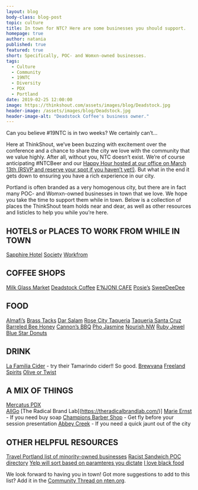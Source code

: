 ```yaml
---
layout: blog
body-class: blog-post
topic: culture
title: In town for NTC? Here are some businesses you should support.
homepage: true
author: natania
published: true
featured: true
short: Specifically, POC- and Womxn-owned businesses.
tags:
  - Culture
  - Community
  - 19NTC
  - Diversity
  - PDX
  - Portland
date: 2019-02-25 12:00:00
image: https://thinkshout.com/assets/images/blog/Deadstock.jpg
header-image: /assets/images/blog/Deadstock.jpg
header-image-alt: "Deadstock Coffee's business owner."
---
```

Can you believe #19NTC is in two weeks? We certainly can’t…

Here at ThinkShout, we’ve been buzzing with excitement over the conference and a chance to share the city we love with the community that we value highly. After all, without you, NTC doesn’t exist. We’re of course anticipating #NTCBeer and our [Happy Hour hosted at our office on March 13th (RSVP and reserve your spot if you haven’t yet!)](https://hhthinkshout.eventbrite.com). But what in the end it gets down to ensuring you have a rich experience in our city.

Portland is often branded as a very homogenous city, but there are in fact many POC- and Womxn-owned businesses in town that we love. We hope you take the time to support them while in town. Below is a collection of places the ThinkShout team holds near and dear, as well as other resources and listicles to help you while you’re here.


## HOTELS or PLACES TO WORK FROM WHILE IN TOWN
[Sapphire Hotel](http://thesapphirehotel.com/)
[Society](https://thesocietyhotel.com/)
[Workfrom](https://workfrom.co/)

## COFFEE SHOPS
[Milk Glass Market](http://www.milkglassmrkt.com/)
[Deadstock Coffee](http://www.deadstockcoffee.com/)
[E’NJONI CAFE](http://www.enjonicafe.com/)
[Posie’s](http://posiescafe.com/)
[SweeDeeDee](http://www.sweedeedee.com/)

## FOOD
[Almafi’s](https://www.amalfisrestaurant.com/)
[Brass Tacks](http://www.brasstackssandwiches.com/)
[Dar Salam](http://darsalamportland.com/)
[Rose City Taqueria](https://rosecitytaqueria.com/)
[Taqueria Santa Cruz](http://www.tiendasantacruz.com/)
[Barreled Bee Honey](https://www.thebarreledbee.com/)
[Cannon’s BBQ](https://www.yelp.com/biz/cannons-rib-express-portland)
[Pho Jasmine](https://www.yelp.com/biz/pho-jasmine-restaurant-portland)
[Nourish NW](http://nourishnorthwest.com/)
[Ruby Jewel](http://www.rubyjewel.com/)
[Blue Star Donuts](https://www.bluestardonuts.com/about/)

## DRINK
[La Familia Cider](http://lafamiliacider.com/) - try their Tamarindo cider!! So good.
[Brewvana](https://www.brewvana.com)
[Freeland Spirits](https://www.freelandspirits.com/)
[Olive or Twist](http://www.oliveortwistmartinibar.com/index2.php)

## A MIX OF THINGS
[Mercatus PDX](https://mercatuspdx.com/#home)  
[AllGo](https://www.canweallgo.com/)
[The Radical Brand Lab[(https://theradicalbrandlab.com/)]
[Marie Ernst](https://www.marieernst.com/) - If you need buy soap
[Champions Barber Shop](https://www.championspdx.com/) - Get fly before your session presentation
[Abbey Creek](https://www.abbeycreekvineyard.com/) - If you need a quick jaunt out of the city

## OTHER HELPFUL RESOURCES

[Travel Portland list of minority-owned businesses](https://www.travelportland.com/directory/feature/minority-owned-business/)
[Racist Sandwich POC directory](http://www.racistsandwich.com/pocdirectory)
[Yelp will sort based on paramteres you dictate](https://www.yelp.com/search?find_desc=woman%20owned&find_loc=Portland%2C%20OR)
[I love black food](https://iloveblackfood.com/pdx-directory)

We look forward to having you in town! Got more suggestions to add to this list? Add it in the [Community Thread on nten.org](https://community.nten.org/communities/community-home/digestviewer?CommunityKey=4d36fcae-0adf-4a97-82ce-b028aef06c46&tab=digestviewer&MDATE=74774756%3E&UserKey=2ebbe068-cc21-48e0-b9cb-2947a8182c57&sKey=a819203a2b544e43a5aa).
